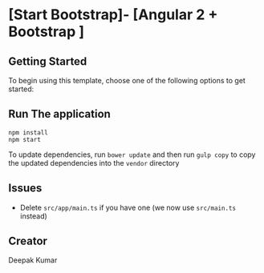 # [Start Bootstrap]- [Angular 2 + Bootstrap ]

## Getting Started

To begin using this template, choose one of the following options to get started:

## Run The application
```shell
npm install
npm start
```
To update dependencies, run `bower update` and then run `gulp copy` to copy the updated dependencies into the `vendor` directory

## Issues
- Delete `src/app/main.ts` if you have one (we now use `src/main.ts` instead)


## Creator

Deepak Kumar